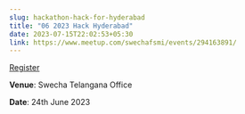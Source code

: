 ```yaml
---
slug: hackathon-hack-for-hyderabad
title: "06 2023 Hack Hyderabad"
date: 2023-07-15T22:02:53+05:30
link: https://www.meetup.com/swechafsmi/events/294163891/
---
```


[Register](https://www.meetup.com/swechafsmi/events/294163862/)

**Venue**: Swecha Telangana Office

**Date**: 24th June 2023